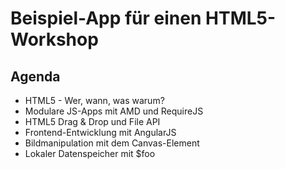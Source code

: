 Beispiel-App für einen HTML5-Workshop
=====================================

Agenda
------

  * HTML5 - Wer, wann, was warum?
  * Modulare JS-Apps mit AMD und RequireJS
  * HTML5 Drag & Drop und File API
  * Frontend-Entwicklung mit AngularJS
  * Bildmanipulation mit dem Canvas-Element
  * Lokaler Datenspeicher mit $foo
